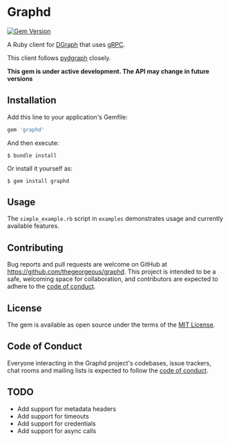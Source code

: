 # Graphd
[![Gem Version](https://badge.fury.io/rb/graphd.svg)](https://badge.fury.io/rb/graphd)

A Ruby client for [DGraph](https://github.com/dgraph-io/dgraph) that uses [gRPC](https://grpc.io/).

This client follows [pydgraph](https://github.com/dgraph-io/pydgraph) closely.

**This gem is under active development. The API may change in future versions**

## Installation

Add this line to your application's Gemfile:

```ruby
gem 'graphd'
```

And then execute:

    $ bundle install

Or install it yourself as:

    $ gem install graphd

## Usage
The `simple_example.rb` script in `examples` demonstrates usage and currently available features.

## Contributing

Bug reports and pull requests are welcome on GitHub at https://github.com/thegeorgeous/graphd. This project is intended to be a safe, welcoming space for collaboration, and contributors are expected to adhere to the [code of conduct](https://github.com/thegeorgeous/graphd/blob/master/CODE_OF_CONDUCT.md).

## License

The gem is available as open source under the terms of the [MIT License](https://opensource.org/licenses/MIT).

## Code of Conduct

Everyone interacting in the Graphd project's codebases, issue trackers, chat rooms and mailing lists is expected to follow the [code of conduct](https://github.com/thegeorgeous/graphd/blob/master/CODE_OF_CONDUCT.md).

## TODO
- Add support for metadata headers
- Add support for timeouts
- Add support for credentials
- Add support for async calls

